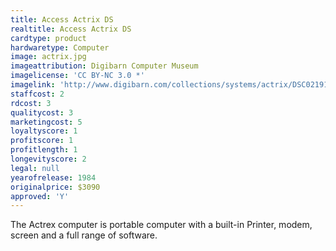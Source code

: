 ```yaml
---
title: Access Actrix DS
realtitle: Access Actrix DS
cardtype: product
hardwaretype: Computer
image: actrix.jpg
imageattribution: Digibarn Computer Museum
imagelicense: 'CC BY-NC 3.0 *'
imagelink: 'http://www.digibarn.com/collections/systems/actrix/DSC02191.JPG'
staffcost: 2
rdcost: 3
qualitycost: 3
marketingcost: 5
loyaltyscore: 1
profitscore: 1
profitlength: 1
longevityscore: 2
legal: null
yearofrelease: 1984
originalprice: $3090
approved: 'Y'
---
```


The Actrex computer is portable computer with a built-in Printer, modem, screen and a full range of software.
